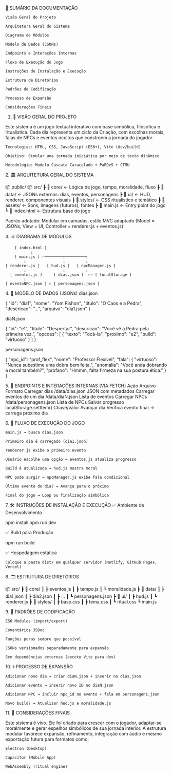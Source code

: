 🧾 SUMÁRIO DA DOCUMENTAÇÃO

    Visão Geral do Projeto

    Arquitetura Geral do Sistema

    Diagrama de Módulos

    Modelo de Dados (JSONs)

    Endpoints e Interações Internas

    Fluxo de Execução do Jogo

    Instruções de Instalação e Execução

    Estrutura de Diretórios

    Padrões de Codificação

    Processo de Expansão

    Considerações Finais

<a name="1"></a>
1. 📖 VISÃO GERAL DO PROJETO

Este sistema é um jogo textual interativo com base simbólica, filosófica e ritualística. Cada dia representa um ciclo da Criação, com escolhas morais, falas de NPCs e eventos ocultos que constroem a jornada do jogador.

    Tecnologias: HTML, CSS, JavaScript (ES6+), Vite (dev/build)

    Objetivo: Simular uma jornada iniciática por meio de texto dinâmico

    Metodologia: Modelo Cascata Caracolado + PaRDeS + CTMU

<a name="2"></a>
2. 🏛 ARQUITETURA GERAL DO SISTEMA

📦 public/
📦 src/
 ┣ 📁 core/          ← Lógica de jogo, tempo, moralidade, fluxo
 ┣ 📁 data/          ← JSONs externos: dias, eventos, personagens
 ┣ 📁 ui/            ← HUD, renderer, componentes visuais
 ┣ 📁 styles/        ← CSS ritualístico e temático
 ┣ 📁 assets/        ← Sons, imagens (futuros), fontes
 ┣ 📄 main.js        ← Entry point do jogo
 ┗ 📄 index.html     ← Estrutura base do jogo

Padrão adotado: Modular em camadas, estilo MVC adaptado (Model = JSONs, View = UI, Controller = renderer.js + eventos.js)

<a name="3"></a>
3. 📊 DIAGRAMA DE MÓDULOS

        [ index.html ]
               ↓
        [ main.js ] ←────────┬─────────┐
            ↓                ↓         ↓
    [ renderer.js ]   [ hud.js ]   [ npcManager.js ]
            ↓                ↓         ↓
      [ eventos.js ]     [ dias.json ]  ←↔ [ localStorage ]
            ↓
    [ eventoNPC.json ] ← [ personagens.json ]

<a name="4"></a>
4. 📁 MODELO DE DADOS (JSONs)
dias.json

{
  "id": "dia1",
  "nome": "Yom Rishon",
  "titulo": "O Caos e a Pedra",
  "descricao": "...",
  "arquivo": "dia1.json"
}

diaN.json

{
  "id": "e1",
  "titulo": "Despertar",
  "descricao": "Você vê a Pedra pela primeira vez.",
  "opcoes": [
    {
      "texto": "Tocá-la",
      "proximo": "e2",
      "build": "virtuoso"
    }
  ]
}

personagens.json

{
  "npc_id": "prof_flex",
  "nome": "Professor Flexível",
  "fala": {
    "virtuoso": "Nunca subestime uma dobra bem feita.",
    "anomalia": "Você anda dobrando a moral também?",
    "profano": "Hmmm, falta firmeza na sua postura ética."
  }
}

<a name="5"></a>
5. 🔁 ENDPOINTS E INTERAÇÕES INTERNAS (VIA FETCH)
Ação	Arquivo	Formato
Carregar dias	/data/dias.json	JSON com metadados
Carregar eventos de um dia	/data/diaN.json	Lista de eventos
Carregar NPCs	/data/personagens.json	Lista de NPCs
Salvar progresso	localStorage.setItem()	Chave/valor
Avançar dia	Verifica evento final → carrega próximo dia	

<a name="6"></a>
6. 🔄 FLUXO DE EXECUÇÃO DO JOGO

    main.js → busca dias.json

    Primeiro dia é carregado (dia1.json)

    renderer.js exibe o primeiro evento

    Usuário escolhe uma opção → eventos.js atualiza progresso

    Build é atualizada → hud.js mostra moral

    NPC pode surgir → npcManager.js exibe fala condicional

    Último evento do dia? → Avança para o próximo

    Final do jogo → Loop ou finalização simbólica

<a name="7"></a>
7. 🛠️ INSTRUÇÕES DE INSTALAÇÃO E EXECUÇÃO
✅ Ambiente de Desenvolvimento

npm install
npm run dev

✅ Build para Produção

npm run build

✅ Hospedagem estática

    Coloque a pasta dist/ em qualquer servidor (Netlify, GitHub Pages, Vercel)

<a name="8"></a>
8. 🗂️ ESTRUTURA DE DIRETÓRIOS

📦 src/
 ┣ 📁 core/
 ┃ ┣ eventos.js
 ┃ ┣ tempo.js
 ┃ ┗ moralidade.js
 ┣ 📁 data/
 ┃ ┣ dia1.json
 ┃ ┣ dia2.json
 ┃ ┣ ...
 ┃ ┗ personagens.json
 ┣ 📁 ui/
 ┃ ┣ hud.js
 ┃ ┗ renderer.js
 ┣ 📁 styles/
 ┃ ┣ base.css
 ┃ ┣ tema.css
 ┃ ┗ ritual.css
 ┗ main.js

<a name="9"></a>
9. 🧩 PADRÕES DE CODIFICAÇÃO

    ES6 Modules (import/export)

    Comentários JSDoc

    Funções puras sempre que possível

    JSONs versionados separadamente para expansão

    Sem dependências externas (exceto Vite para dev)

<a name="10"></a>
10. 🌀 PROCESSO DE EXPANSÃO

    Adicionar novo dia → criar diaN.json + inserir no dias.json

    Adicionar evento → inserir novo ID no diaN.json

    Adicionar NPC → incluir npc_id no evento + fala em personagens.json

    Novo build? → Atualizar hud.js e moralidade.js

<a name="11"></a>
11. 📜 CONSIDERAÇÕES FINAIS

Este sistema é vivo. Ele foi criado para crescer com o jogador, adaptar-se moralmente e gerar espelhos simbólicos de sua jornada interior.
A estrutura modular favorece expansão, refinamento, integração com áudio e mesmo exportação futura para formatos como:

    Electron (Desktop)

    Capacitor (Mobile App)

    WebAssembly (ritual engine)

